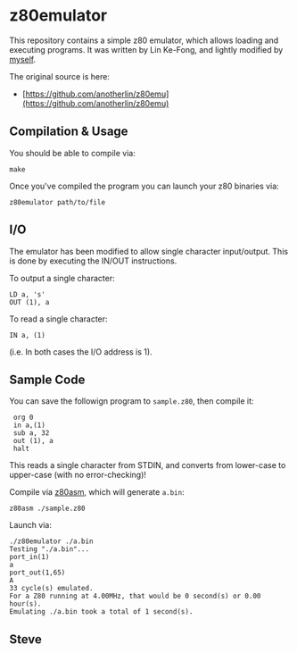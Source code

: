 # z80emulator

This repository contains a simple z80 emulator, which allows loading and executing programs.  It was written by Lin Ke-Fong, and lightly modified by [myself](https://steve.kemp.fi/).

The original source is here:

* [https://github.com/anotherlin/z80emu](https://github.com/anotherlin/z80emu)


## Compilation & Usage

You should be able to compile via:

    make

Once you've compiled the program you can launch your z80 binaries via:

    z80emulator path/to/file


## I/O

The emulator has been modified to allow single character input/output.  This
is done by executing the IN/OUT instructions.

To output a single character:

    LD a, 's'
    OUT (1), a

To read a single character:

    IN a, (1)

(i.e. In both cases the I/O address is 1).


## Sample Code

You can save the followign program to `sample.z80`, then compile it:

     org 0
     in a,(1)
     sub a, 32
     out (1), a
     halt

This reads a single character from STDIN, and converts from lower-case to
upper-case (with no error-checking)!

Compile via [z80asm](https://packages.debian.org/z80asm), which will generate `a.bin`:

    z80asm ./sample.z80

Launch via:

    ./z80emulator ./a.bin
    Testing "./a.bin"...
    port_in(1)
    a
    port_out(1,65)
    A
    33 cycle(s) emulated.
    For a Z80 running at 4.00MHz, that would be 0 second(s) or 0.00 hour(s).
    Emulating ./a.bin took a total of 1 second(s).


Steve
--
